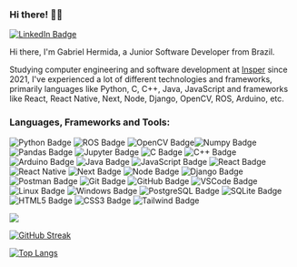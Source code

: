 ### Hi there! 👋🏻

[![LinkedIn Badge](https://img.shields.io/badge/LinkedIn-0077B5?style=for-the-badge&logo=linkedin&logoColor=white)](https://www.linkedin.com/in/gabriel-hermida-1a42a2232/) 

Hi there, I'm Gabriel Hermida, a Junior Software Developer from Brazil.

Studying computer engineering and software development at [Insper](https://www.insper.edu.br/en/) since 2021, I've experienced a lot of different technologies and frameworks, primarily languages like Python, C, C++, Java, JavaScript and frameworks like React, React Native, Next, Node, Django, OpenCV, ROS, Arduino, etc.

### Languages, Frameworks and Tools:

![Python Badge](https://img.shields.io/badge/Python-14354C?style=for-the-badge&logo=python&logoColor=white) ![ROS Badge](https://img.shields.io/badge/ROS-22314E?style=for-the-badge&logo=ros&logoColor=white) ![OpenCV Badge](https://img.shields.io/badge/OpenCV-27338e?style=for-the-badge&logo=OpenCV&logoColor=white)![Numpy Badge](https://img.shields.io/badge/Numpy-777BB4?style=for-the-badge&logo=numpy&logoColor=white) ![Pandas Badge](https://img.shields.io/badge/Pandas-2C2D72?style=for-the-badge&logo=pandas&logoColor=white) ![Jupyter Badge](https://img.shields.io/badge/Jupyter-F37626?style=for-the-badge&logo=jupyter&logoColor=white) ![C Badge](https://img.shields.io/badge/C-00599C?style=for-the-badge&logo=c&logoColor=white) ![C++ Badge](https://img.shields.io/badge/C%2B%2B-00599C?style=for-the-badge&logo=c%2B%2B&logoColor=white) ![Arduino Badge](https://img.shields.io/badge/Arduino-00979D?style=for-the-badge&logo=arduino&logoColor=white) ![Java Badge](https://img.shields.io/badge/Java-ED8B00?style=for-the-badge&logo=openjdk&logoColor=white) ![JavaScript Badge](https://img.shields.io/badge/JavaScript-323330?style=for-the-badge&logo=javascript&logoColor=F7DF1E) ![React Badge](https://img.shields.io/badge/React-20232A?style=for-the-badge&logo=react&logoColor=61DAFB) ![React Native](https://img.shields.io/badge/React_Native-20232A?style=for-the-badge&logo=react&logoColor=61DAFB) ![Next Badge](https://img.shields.io/badge/Next-000000?style=for-the-badge&logo=next.js&logoColor=white) ![Node Badge](https://img.shields.io/badge/Node.js-43853D?style=for-the-badge&logo=node.js&logoColor=white) ![Django Badge](https://img.shields.io/badge/Django-092E20?style=for-the-badge&logo=django&logoColor=white) ![Postman Badge](https://img.shields.io/badge/Postman-FF6C37?style=for-the-badge&logo=postman&logoColor=white) ![Git Badge](https://img.shields.io/badge/Git-F05032?style=for-the-badge&logo=git&logoColor=white) ![GitHub Badge](https://img.shields.io/badge/GitHub-100000?style=for-the-badge&logo=github&logoColor=white) ![VSCode Badge](https://img.shields.io/badge/VS_Code-007ACC?style=for-the-badge&logo=visual-studio-code&logoColor=white) ![Linux Badge](https://img.shields.io/badge/Linux-FCC624?style=for-the-badge&logo=linux&logoColor=black) ![Windows Badge](https://img.shields.io/badge/Windows-0078D6?style=for-the-badge&logo=windows&logoColor=white) ![PostgreSQL Badge](https://img.shields.io/badge/PostgreSQL-316192?style=for-the-badge&logo=postgresql&logoColor=white) ![SQLite Badge](https://img.shields.io/badge/SQLite-07405E?style=for-the-badge&logo=sqlite&logoColor=white) ![HTML5 Badge](https://img.shields.io/badge/HTML5-E34F26?style=for-the-badge&logo=html5&logoColor=white) ![CSS3 Badge](https://img.shields.io/badge/CSS3-1572B6?style=for-the-badge&logo=css3&logoColor=white) ![Tailwind Badge](https://img.shields.io/badge/Tailwind_CSS-38B2AC?style=for-the-badge&logo=tailwind-css&logoColor=white)

![](https://github-readme-stats.vercel.app/api?username=gabrielmmh&show_icons=true)

[![GitHub Streak](http://github-readme-streak-stats.herokuapp.com?user=gabrielmmh&theme=dark&background=000000)](https://git.io/streak-stats)

[![Top Langs](https://github-readme-stats.vercel.app/api/top-langs/?username=gustavoeso&theme=dark)](https://github-readme-stats.vercel.app/api/top-langs)